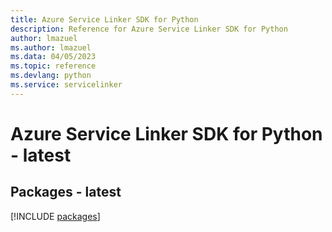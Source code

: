 ```yaml
---
title: Azure Service Linker SDK for Python
description: Reference for Azure Service Linker SDK for Python
author: lmazuel
ms.author: lmazuel
ms.data: 04/05/2023
ms.topic: reference
ms.devlang: python
ms.service: servicelinker
---
```

# Azure Service Linker SDK for Python - latest
## Packages - latest
[!INCLUDE [packages](service-linker-index.md)]